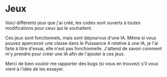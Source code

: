 Jeux
====

Voici différents jeux que j'ai créé, les codes sont ouverts à toutes modifications pour ceux qui le souhaitent.

Ces jeux sont fonctionnels, mais sont dépourvus d'une IA. Même si vous pouvez apercevoir une classe dans le Puissance 4 relative à une IA, je l'ai faite à titre d'essai, elle n'est pas fonctionnelle. J'attend de savoir comment m'y prendre pour créer une IA afin de l'ajouter à ces jeux.

Merci de bien vouloir me rapporter des bugs (si vous en trouvez) s'il vous vient à l'idée de les essayer.
